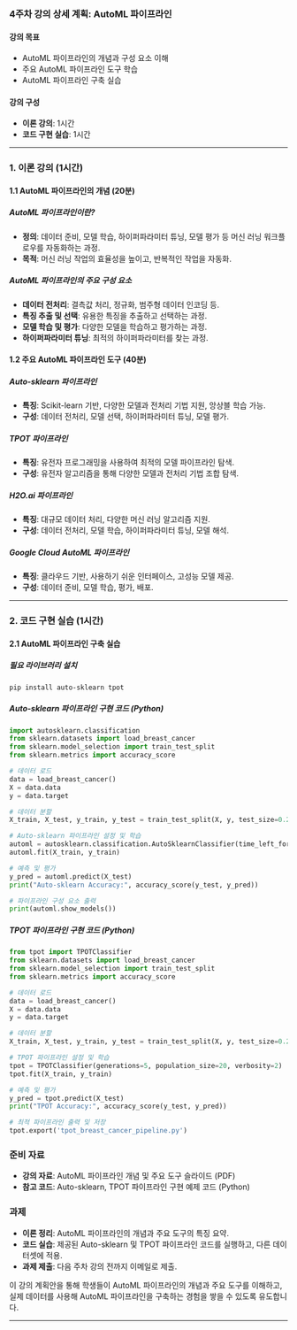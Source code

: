 ### 4주차 강의 상세 계획: AutoML 파이프라인

#### 강의 목표
- AutoML 파이프라인의 개념과 구성 요소 이해
- 주요 AutoML 파이프라인 도구 학습
- AutoML 파이프라인 구축 실습

#### 강의 구성
- **이론 강의**: 1시간
- **코드 구현 실습**: 1시간

---

### 1. 이론 강의 (1시간)

#### 1.1 AutoML 파이프라인의 개념 (20분)

##### AutoML 파이프라인이란?
- **정의**: 데이터 준비, 모델 학습, 하이퍼파라미터 튜닝, 모델 평가 등 머신 러닝 워크플로우를 자동화하는 과정.
- **목적**: 머신 러닝 작업의 효율성을 높이고, 반복적인 작업을 자동화.

##### AutoML 파이프라인의 주요 구성 요소
- **데이터 전처리**: 결측값 처리, 정규화, 범주형 데이터 인코딩 등.
- **특징 추출 및 선택**: 유용한 특징을 추출하고 선택하는 과정.
- **모델 학습 및 평가**: 다양한 모델을 학습하고 평가하는 과정.
- **하이퍼파라미터 튜닝**: 최적의 하이퍼파라미터를 찾는 과정.

#### 1.2 주요 AutoML 파이프라인 도구 (40분)

##### Auto-sklearn 파이프라인
- **특징**: Scikit-learn 기반, 다양한 모델과 전처리 기법 지원, 앙상블 학습 가능.
- **구성**: 데이터 전처리, 모델 선택, 하이퍼파라미터 튜닝, 모델 평가.

##### TPOT 파이프라인
- **특징**: 유전자 프로그래밍을 사용하여 최적의 모델 파이프라인 탐색.
- **구성**: 유전자 알고리즘을 통해 다양한 모델과 전처리 기법 조합 탐색.

##### H2O.ai 파이프라인
- **특징**: 대규모 데이터 처리, 다양한 머신 러닝 알고리즘 지원.
- **구성**: 데이터 전처리, 모델 학습, 하이퍼파라미터 튜닝, 모델 해석.

##### Google Cloud AutoML 파이프라인
- **특징**: 클라우드 기반, 사용하기 쉬운 인터페이스, 고성능 모델 제공.
- **구성**: 데이터 준비, 모델 학습, 평가, 배포.

---

### 2. 코드 구현 실습 (1시간)

#### 2.1 AutoML 파이프라인 구축 실습

##### 필요 라이브러리 설치
```bash
pip install auto-sklearn tpot
```

##### Auto-sklearn 파이프라인 구현 코드 (Python)
```python
import autosklearn.classification
from sklearn.datasets import load_breast_cancer
from sklearn.model_selection import train_test_split
from sklearn.metrics import accuracy_score

# 데이터 로드
data = load_breast_cancer()
X = data.data
y = data.target

# 데이터 분할
X_train, X_test, y_train, y_test = train_test_split(X, y, test_size=0.2, random_state=42)

# Auto-sklearn 파이프라인 설정 및 학습
automl = autosklearn.classification.AutoSklearnClassifier(time_left_for_this_task=60, per_run_time_limit=30)
automl.fit(X_train, y_train)

# 예측 및 평가
y_pred = automl.predict(X_test)
print("Auto-sklearn Accuracy:", accuracy_score(y_test, y_pred))

# 파이프라인 구성 요소 출력
print(automl.show_models())
```

##### TPOT 파이프라인 구현 코드 (Python)
```python
from tpot import TPOTClassifier
from sklearn.datasets import load_breast_cancer
from sklearn.model_selection import train_test_split
from sklearn.metrics import accuracy_score

# 데이터 로드
data = load_breast_cancer()
X = data.data
y = data.target

# 데이터 분할
X_train, X_test, y_train, y_test = train_test_split(X, y, test_size=0.2, random_state=42)

# TPOT 파이프라인 설정 및 학습
tpot = TPOTClassifier(generations=5, population_size=20, verbosity=2)
tpot.fit(X_train, y_train)

# 예측 및 평가
y_pred = tpot.predict(X_test)
print("TPOT Accuracy:", accuracy_score(y_test, y_pred))

# 최적 파이프라인 출력 및 저장
tpot.export('tpot_breast_cancer_pipeline.py')
```

### 준비 자료
- **강의 자료**: AutoML 파이프라인 개념 및 주요 도구 슬라이드 (PDF)
- **참고 코드**: Auto-sklearn, TPOT 파이프라인 구현 예제 코드 (Python)

### 과제
- **이론 정리**: AutoML 파이프라인의 개념과 주요 도구의 특징 요약.
- **코드 실습**: 제공된 Auto-sklearn 및 TPOT 파이프라인 코드를 실행하고, 다른 데이터셋에 적용.
- **과제 제출**: 다음 주차 강의 전까지 이메일로 제출.

이 강의 계획안을 통해 학생들이 AutoML 파이프라인의 개념과 주요 도구를 이해하고, 실제 데이터를 사용해 AutoML 파이프라인을 구축하는 경험을 쌓을 수 있도록 유도합니다.

---
